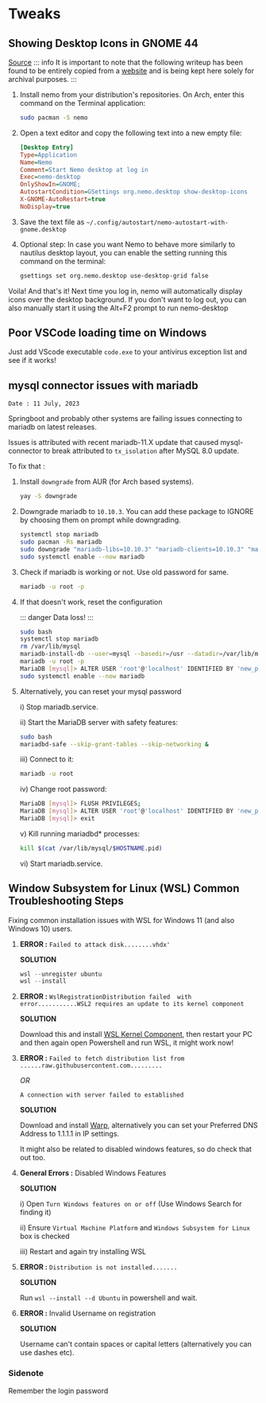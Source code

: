 # Tweaks

## Showing Desktop Icons in GNOME 44

[Source](https://gitlab.gnome.org/GNOME/nautilus/-/issues/158#alternative-solution)
::: info
It is important to note that the following writeup has been found to be entirely copied from a [website](https://gitlab.gnome.org/GNOME/nautilus/-/issues/158#alternative-solution) and is being kept here solely for archival purposes.
:::

1. Install nemo from your distribution's repositories. On Arch, enter this command on the Terminal application:
    ``` bash
    sudo pacman -S nemo
    ```

2. Open a text editor and copy the following text into a new empty file:
    ``` ini
    [Desktop Entry]
    Type=Application
    Name=Nemo
    Comment=Start Nemo desktop at log in
    Exec=nemo-desktop
    OnlyShowIn=GNOME;
    AutostartCondition=GSettings org.nemo.desktop show-desktop-icons
    X-GNOME-AutoRestart=true
    NoDisplay=true
    ```

3. Save the text file as ```~/.config/autostart/nemo-autostart-with-gnome.desktop```


4. Optional step:
    In case you want Nemo to behave more similarly to nautilus desktop layout, you can enable the setting running this command on the terminal:
    ``` bash
    gsettings set org.nemo.desktop use-desktop-grid false
    ```

Voila!
And that's it!
Next time you log in, nemo will automatically display icons over the desktop background.
If you don't want to log out, you can also manually start it using the Alt+F2 prompt to run nemo-desktop

## Poor VSCode loading time on Windows

Just add VScode executable `code.exe` to your antivirus exception list and see if it works!

## mysql connector issues with mariadb

```Date : 11 July, 2023```

Springboot and probably other systems are failing issues connecting to mariadb on latest releases.

Issues is attributed with recent mariadb-11.X update that caused mysql-connector to break attributed to `tx_isolation` after MySQL 8.0 update.

To fix that : 

1. Install `downgrade` from AUR (for Arch based systems).
    
    ``` bash
    yay -S downgrade
    ```

2. Downgrade mariadb to `10.10.3`. You can add these package to IGNORE by choosing them on prompt while downgrading.

    ``` bash
    systemctl stop mariadb
    sudo pacman -Rs mariadb
    sudo downgrade "mariadb-libs=10.10.3" "mariadb-clients=10.10.3" "mariadb=10.10.3"
    sudo systemctl enable --now mariadb
    ```

3. Check if mariadb is working or not. Use old password for same.
    
    ``` bash
    mariadb -u root -p
    ```

4. If that doesn't work, reset the configuration 

    ::: danger
    Data loss!
    :::

    ``` bash
    sudo bash
    systemctl stop mariadb
    rm /var/lib/mysql
    mariadb-install-db --user=mysql --basedir=/usr --datadir=/var/lib/mysql
    mariadb -u root -p
    MariaDB [mysql]> ALTER USER 'root'@'localhost' IDENTIFIED BY 'new_password'; # new_password is your new sql password
    sudo systemctl enable --now mariadb
    ```

5. Alternatively, you can reset your mysql password

    i) Stop mariadb.service.
    
    ii) Start the MariaDB server with safety features:

    ``` bash
    sudo bash
    mariadbd-safe --skip-grant-tables --skip-networking &
    ```

    iii) Connect to it:

    ``` bash
    mariadb -u root
    ```

    iv) Change root password:

    ``` bash
    MariaDB [mysql]> FLUSH PRIVILEGES;
    MariaDB [mysql]> ALTER USER 'root'@'localhost' IDENTIFIED BY 'new_password';
    MariaDB [mysql]> exit
    ```

    v) Kill running mariadbd* processes:

    ``` bash
    kill $(cat /var/lib/mysql/$HOSTNAME.pid)
    ```

    vi) Start mariadb.service.

## Window Subsystem for Linux (WSL) Common Troubleshooting Steps

Fixing common installation issues with WSL for Windows 11 (and also Windows 10) users.

1. **ERROR :** `Failed to attack disk........vhdx'`

    **SOLUTION**

    ``` powershell
    wsl --unregister ubuntu
    wsl --install
    ```

2. **ERROR :** `WslRegistrationDistribution failed  with error...........WSL2 requires an update to its kernel component`

    **SOLUTION**

    Download this and install [WSL Kernel Component](https://wslstorestorage.blob.core.windows.net/wslblob/wsl_update_x64.msi), then restart your PC and then again open Powershell and run WSL, it might work now!

3. **ERROR :** `Failed to fetch distribution list from ......raw.githubusercontent.com.........`
        
    *OR*

    `A connection with server failed to established`
    
    **SOLUTION** 

    Download and install [Warp](https://cloudflarewarp.com/), alternatively you can set your Preferred DNS Address to 1.1.1.1 in IP settings.

    It might also be related to disabled windows features, so do check that out too.

4. **General Errors :** Disabled Windows Features

    **SOLUTION**

    i)  Open `Turn Windows features on or off` (Use Windows Search for finding it)

    ii) Ensure `Virtual Machine Platform` and `Windows Subsystem for Linux` box is checked

    iii) Restart and again try installing WSL

5. **ERROR :** `Distribution is not installed.......`
    
    **SOLUTION**
    
    Run `wsl --install --d Ubuntu` in powershell and wait.

6. **ERROR :** Invalid Username on registration

    **SOLUTION**

    Username can't contain spaces or capital letters (alternatively you can use dashes etc).

### Sidenote

Remember the login password